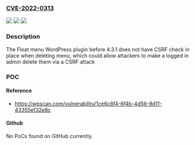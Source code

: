 ### [CVE-2022-0313](https://cve.mitre.org/cgi-bin/cvename.cgi?name=CVE-2022-0313)
![](https://img.shields.io/static/v1?label=Product&message=Float%20menu%20%E2%80%93%20awesome%20floating%20side%20menu&color=blue)
![](https://img.shields.io/static/v1?label=Version&message=n%2Fa&color=blue)
![](https://img.shields.io/static/v1?label=Vulnerability&message=CWE-352%20Cross-Site%20Request%20Forgery%20(CSRF)&color=brighgreen)

### Description

The Float menu WordPress plugin before 4.3.1 does not have CSRF check in place when deleting menu, which could allow attackers to make a logged in admin delete them via a CSRF attack

### POC

#### Reference
- https://wpscan.com/vulnerability/1ce6c8f4-6f4b-4d56-8d11-43355ef32e8c

#### Github
No PoCs found on GitHub currently.

